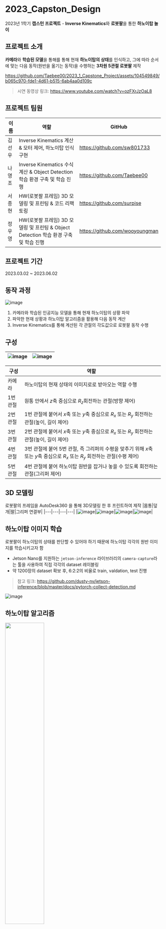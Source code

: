 # 2023_Capston_Design

2023년 1학기 **캡스턴 프로젝트** - **Inverse Kinematics**와 **로봇팔**을 통한 **하노이탑 놀이**

## 프로젝트 소개
**카메라**와 **학습된 모델**을 통해를 통해 현재 **하노이탑의 상태**를 인식하고, 그에 따라 순서에 맞는 다음 동작(원반을 옮기는 동작)을 수행하는 **3차원 5관절 로봇팔** 제작

https://github.com/Taebee00/2023_1_Capstone_Project/assets/104549849/b065c970-fde1-4d61-b515-6ab4aa0d109c

> 시연 동영상 링크: https://www.youtube.com/watch?v=ozFXrJzOaL8

## 프로젝트 팀원
|이름|역할|GitHub|
|---|---|---|
|김선우|Inverse Kinematics 계산 & 모터 제어, 하노이탑 인식 구현 |https://github.com/sw801733|
|나영조|Inverse Kinematics 수식 계산 & Object Detection 학습 환경 구축 및 학습 진행|https://github.com/Taebee00|
|서종현|HW(로봇팔 프레임) 3D 모델링 및 프린팅 & 코드 리팩토링|https://github.com/surpise|
|정우영|HW(로봇팔 프레임) 3D 모델링 및 프린팅 & Object Detection 학습 환경 구축 및 학습 진행|https://github.com/wooyoungman|

## 프로젝트 기간
2023.03.02 ~ 2023.06.02

## 동작 과정
![image](https://github.com/Taebee00/2023_1_Capstone_Project/assets/104549849/4a85fba2-e642-46bc-990d-b090e5c34f6f)
1. 카메라와 학습된 인공지능 모델을 통해 현재 하노이탑의 상황 파악
2. 파악한 현재 상황과 하노이탑 알고리즘을 활용해 다음 동작 계산
3. Inverse Kinematics를 통해 계산된 각 관절의 각도값으로 로봇팔 동작 수행

## 구성
|![image](https://github.com/Taebee00/2023_1_Capstone_Project/assets/104549849/0e3bf328-24cd-47c8-afa8-b4cc14b1d5e4)|![image](https://github.com/Taebee00/2023_1_Capstone_Project/assets/104549849/add89f6b-28b4-4804-b896-cd27cafe3a84)|
|---|---|

|구성|역할|
|---|---|
|카메라|하노이탑의 현재 상태의 이미지로로 받아오는 역할 수행|
|1번 관절|원통 안에서 $z$축 중심으로 ${R_z}$회전하는 관절(방향 제어)|
|2번 관절|1번 관절에 붙어서 $x$축 또는 $y$축 중심으로 ${R_x}$ 또는 ${R_y}$ 회전하는 관절(높이, 길이 제어)|
|3번 관절|2번 관절에 붙어서 $x$축 또는 $y$축 중심으로 ${R_x}$ 또는 ${R_y}$ 회전하는 관절(높이, 길이 제어)|
|4번 관절|3번 관절에 붙어 5번 관절, 즉 그리퍼의 수평을 맞추기 위해 $x$축 또는 $y$축 중심으로 ${R_x}$ 또는 ${R_y}$ 회전하는 관절(수평 제어)
|5번 관절|4번 관절에 붙어 하노이탑 원반을 잡거나 놓을 수 있도록 회전하는 관절(그리퍼 제어)|

## 3D 모델링
로봇팔의 프레임을 AutoDesk360 을 통해 3D모델링 한 후 프린트하여 제작
|몸통|덮개|팔|그리퍼 연결부|
|---|---|---|---|
|![image](https://github.com/Taebee00/2023_1_Capstone_Project/assets/104549849/3c452979-55a5-44c5-b445-e3a824d2b90c)|![image](https://github.com/Taebee00/2023_1_Capstone_Project/assets/104549849/a3079c71-396e-4044-b4d9-e1fcffd8837c)|![image](https://github.com/Taebee00/2023_1_Capstone_Project/assets/104549849/7afb5a0d-bfeb-4e2e-87f3-bbf120c44d0b)|![image](https://github.com/Taebee00/2023_1_Capstone_Project/assets/104549849/1f75e5ae-c157-4444-9856-0c987376bde3)|

## 하노이탑 이미지 학습
로봇팔이 하노이탑의 상태를 판단할 수 있어야 하기 때문에 하노이탑 각각의 원반 이미지를 학습시키고자 함
- Jetson Nano를 지원하는 `jetson-inference` 라이브러리의 `camera-capture`라는 툴을 사용하여 직접 각각의 dataset 레이블링
- 약 1200장의 dataset 확보 후, 6:2:2의 비율로 train, valdation, test 진행
> 참고 링크: https://github.com/dusty-nv/jetson-inference/blob/master/docs/pytorch-collect-detection.md

![image](https://github.com/Taebee00/2023_1_Capstone_Project/assets/104549849/8d58fd02-4c8e-4edb-b661-10599e29e310)

## 하노이탑 알고리즘
<img src="https://github.com/Taebee00/2023_1_Capstone_Project/assets/104549849/52155c37-943d-45c5-a5dd-b151cc7aca94" width="50%" height="50%"/>
<br>
- 학습된 모델을 통해 모든 원반을 인식한 후, 각각의 원반의 위치 정보를 가져와서 하노이탑의 현재 상황 파악(원반 4개 기준 1~15단계)
- 현재 상황을 판단한 후, 재귀함수를 통해 하노이탑 알고리즘 수행

## Inverse Kinematics
로봇팔의 경우, 원하는 위치로 이동시키기 위해서는 각 관절의 각도를 알고 좌표를 계산하는 것(정기구학)이 아닌, 좌표가 주어졌을 때, 그에 맞는 각 관절의 각도를 계산하는**Inverse Kinematics(역기구학)**이 필요함 
> **Inverse Kinematics(역기구학)이란?**
역기구학이란 정기구학의 반대로, 관절을 가진 로봇을 원하는 좌표에 위치시키기 위해 관절의 각도를 조절하기 위한 학문을 말한다. 순기구학의 반대로, 순기구학은 관절의 각도에 따른 위치를 계산하는 것이고, 역기구학은 위치에 따른 관절의 각도를 계산하는 것이다.

- 1,2,3번 이렇게 3개의 관절을 통해 3차원 3관절 Inverse Kinematics를 계산하고, 계산한 값을 통해 4번 관절로 그리퍼의 수평을 맞춘다. 
- 2차원 2관절 Inverse Kinematics를 먼저 계산한 뒤, 그 결과를 활용하여 3차원 3관절 Inverse Kinematics를 계산하였다.

|2차원 2관절 Inverse Kinematics|3차원 3관절 Inverse Kinematics|
|---|---|
|![image](https://github.com/Taebee00/2023_1_Capstone_Project/assets/104549849/bf079a34-b618-48d7-af05-6d289893605b)|![image](https://github.com/Taebee00/2023_1_Capstone_Project/assets/104549849/7718afc1-2bd6-47d6-b79d-c4da703abd61)|
|**1. $\theta_2$ 구하기**<br>  - $cos$ 법칙 사용: $c^2=a^2+b^2-2ab{cos}C$<br>  - $(x^2+y^2)={l_1}^2+{l_2}^2-2l_1l_2cos(180-\theta_2)$<br>  - $cos(180-\theta_2)=-cos(\theta_2)$<br>  - $cos(\theta_2)=\frac{x^2+y^2-{l_1}^2-{l_2}^2}{2l_1l_2}$<br>  - $\theta_2=arccos(\frac{x^2+y^2-{l_1}^2-{l_2}^2}{2l_1l_2})$<br><br>**2. $\theta_1$ 구하기**<br>  - $sin$ 법칙 사용: $\frac{sinB}{b}=\frac{sin C}{c}$<br> - $\frac{sin\bar{\theta_1}}{l_2}=\frac{sin(180-\theta_2)}{\sqrt{x^2+y^2}}=\frac{sin(\theta_2)}{\sqrt{x^2+y^2}}$<br>  - $\bar{\theta_1}=arcsin(\frac{l_2sin(\theta_2)}{\sqrt{x^2+y^2}})$<br>  - $\theta_1=\bar{\theta_1}+\alpha$<br>  - $\alpha=arctan(\frac{y}{x})$<br>  - $\theta_1=arcsin(\frac{l_2sin(\theta_2)}{\sqrt{x^2+y^2}})+arctan(\frac{y}{x})$|**1. $\theta_0$ 구하기**<br>  - $tan(\theta_0)=\frac{y}{x}$<br>  - $\theta_0=arctan(\frac{y}{x})$<br><br>**2. $\theta_1,\theta_2$ 구하기**<br>2차원 좌표 $(\sqrt{x^2+y^2},z)$ 를 기준으로 2차원 2관절 Inverse Kinematics 진행<br>  - $\theta_2=arccos(\frac{x^2+y^2+z^2-l_1^2-l_2^2}{2l_1l_2})$<br>  - $\theta_1=arcsin(\frac{l_2*sin\theta_2}{x^2+y^2+z^2})+arctan(\frac{z}{\sqrt{x^2+y^2}})$|


